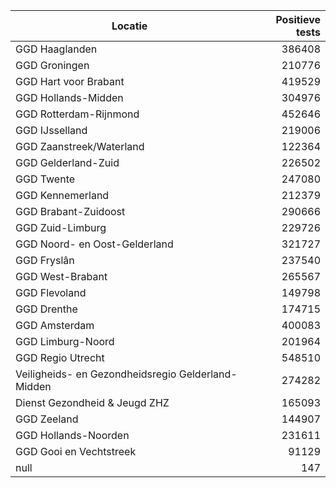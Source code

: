 | Locatie | Positieve tests |
|---------|----------------:|
| GGD Haaglanden                           | 386408 |
| GGD Groningen                            | 210776 |
| GGD Hart voor Brabant                    | 419529 |
| GGD Hollands-Midden                      | 304976 |
| GGD Rotterdam-Rijnmond                   | 452646 |
| GGD IJsselland                           | 219006 |
| GGD Zaanstreek/Waterland                 | 122364 |
| GGD Gelderland-Zuid                      | 226502 |
| GGD Twente                               | 247080 |
| GGD Kennemerland                         | 212379 |
| GGD Brabant-Zuidoost                     | 290666 |
| GGD Zuid-Limburg                         | 229726 |
| GGD Noord- en Oost-Gelderland            | 321727 |
| GGD Fryslân                              | 237540 |
| GGD West-Brabant                         | 265567 |
| GGD Flevoland                            | 149798 |
| GGD Drenthe                              | 174715 |
| GGD Amsterdam                            | 400083 |
| GGD Limburg-Noord                        | 201964 |
| GGD Regio Utrecht                        | 548510 |
| Veiligheids- en Gezondheidsregio Gelderland-Midden | 274282 |
| Dienst Gezondheid & Jeugd ZHZ            | 165093 |
| GGD Zeeland                              | 144907 |
| GGD Hollands-Noorden                     | 231611 |
| GGD Gooi en Vechtstreek                  | 91129 |
| null                                     |   147 |
